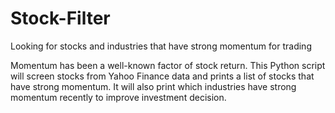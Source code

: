 # Stock-Filter
Looking for stocks and industries that have strong momentum for trading

Momentum has been a well-known factor of stock return. This Python script will screen stocks from Yahoo Finance data and prints a list of stocks that have strong momentum. It will also print which industries have strong momentum recently to improve investment decision.
